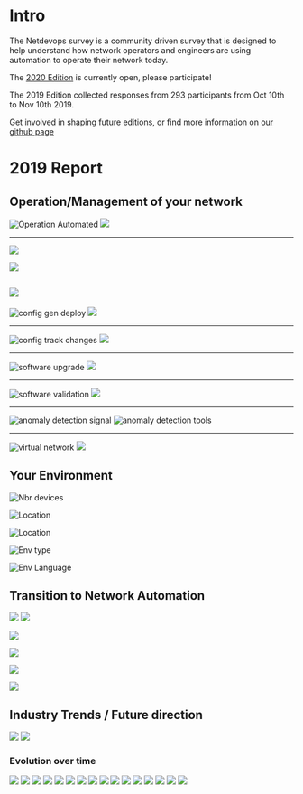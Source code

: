 

# Intro

The Netdevops survey is a community driven survey that is designed to help understand how network operators and engineers are using automation to operate their network today.

The [2020 Edition](http://bit.ly/netdevops-survey-2020) is currently open, please participate!

The 2019 Edition collected responses from 293 participants from Oct 10th to Nov 10th 2019. 

Get involved in shaping future editions, or find more information on [our github page](https://github.com/dgarros/netdevops-survey/)

# 2019 Report
## Operation/Management of your network 

![Operation Automated](../graphs/png/netdevops_survey_2019_operation-automated_tool.png)
![](../graphs/png/netdevops_survey_operation-automated_compare.png)

--------------

![](../graphs/png/netdevops_survey_2019_prod-changes_stack.png)

![](../graphs/png/netdevops_survey_2019_config-decide-changes_pie.png)

![](../graphs/png/netdevops_survey_2019_config-automated-changes_pie.png)
--------------

![config gen deploy](../graphs/png/netdevops_survey_2019_config-gen-deploy_tool.png)
![](../graphs/png/netdevops_survey_config-gen-deploy_compare.png)

--------------

![config track changes](../graphs/png/netdevops_survey_2019_config-track-changes_tool.png)
![](../graphs/png/netdevops_survey_config-track-changes_compare.png)

--------------

![software upgrade](../graphs/png/netdevops_survey_2019_software-upgrade_tool.png)
![](../graphs/png/netdevops_survey_software-upgrade_compare.png)

--------------

![software validation](../graphs/png/netdevops_survey_2019_software-validation_tool.png)
![](../graphs/png/netdevops_survey_software-validation_compare.png)

--------------

![anomaly detection signal](../graphs/png/netdevops_survey_2019_anomaly-detection-signal_tool.png)
![anomaly detection tools](../graphs/png/netdevops_survey_2019_anomaly-detection-sources_tool.png)

--------------

![virtual network](../graphs/png/netdevops_survey_2019_env-virtual-network_tool.png)
![](../graphs/png/netdevops_survey_env-virtual-network_compare.png)

## Your Environment

![Nbr devices](../graphs/png/netdevops_survey_2019_env-nbr-devices_bar.png)

![Location](../graphs/png/netdevops_survey_2019_env-location_pie.png)

![Location](../graphs/png/netdevops_survey_2019_env-vendors_tool.png)

![Env type](../graphs/png/netdevops_survey_2019_env-type_tool.png)

![Env Language](../graphs/png/netdevops_survey_2019_env-language_stack.png)

## Transition to Network Automation

![](../graphs/png/netdevops_survey_2019_transition-self-find-time_tool.png)
![](../graphs/png/netdevops_survey_2019_transition-self-how-long_pie.png)

![](../graphs/png/netdevops_survey_2019_transition-self-nbr-hours_pie.png)

![](../graphs/png/netdevops_survey_2019_transition-team-actions_tool.png)

![](../graphs/png/netdevops_survey_2019_transition-team-how-long_pie.png)

![](../graphs/png/netdevops_survey_2019_org-preference_bar.png)

## Industry Trends / Future direction

![](../graphs/png/netdevops_survey_2019_trend-tools_stack.png)
![](../graphs/png/netdevops_survey_2019_trend-topics_stack.png)

### Evolution over time
![](../graphs/png/netdevops_survey_trend-tools_trend-tools-ansible_compare.png)
![](../graphs/png/netdevops_survey_trend-tools_trend-tools-chef_compare.png)
![](../graphs/png/netdevops_survey_trend-tools_trend-tools-ci_compare.png)
![](../graphs/png/netdevops_survey_trend-tools_trend-tools-git_compare.png)
![](../graphs/png/netdevops_survey_trend-tools_trend-tools-keyword-testing_compare.png)
![](../graphs/png/netdevops_survey_trend-tools_trend-tools-napalm_compare.png)
![](../graphs/png/netdevops_survey_trend-tools_trend-tools-puppet_compare.png)
![](../graphs/png/netdevops_survey_trend-tools_trend-tools-saltstack_compare.png)
![](../graphs/png/netdevops_survey_trend-tools_trend-tools-stackstorm_compare.png)
![](../graphs/png/netdevops_survey_trend-topics_trend-topics-chatops_compare.png)
![](../graphs/png/netdevops_survey_trend-topics_trend-topics-ci-cd_compare.png)
![](../graphs/png/netdevops_survey_trend-topics_trend-topics-devops_compare.png)
![](../graphs/png/netdevops_survey_trend-topics_trend-topics-event-driven_compare.png)
![](../graphs/png/netdevops_survey_trend-topics_trend-topics-iac_compare.png)
![](../graphs/png/netdevops_survey_trend-topics_trend-topics-ibns_compare.png)
![](../graphs/png/netdevops_survey_trend-topics_trend-topics-telemetry-streaming_compare.png)
